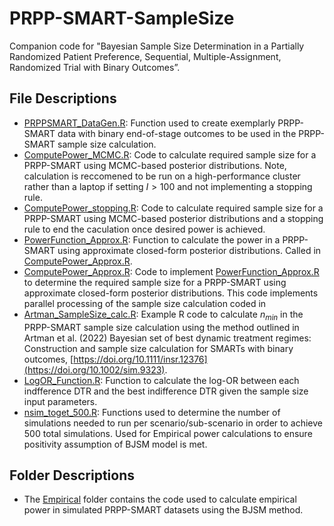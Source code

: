 # PRPP-SMART-SampleSize
Companion code for "Bayesian Sample Size Determination in a Partially Randomized Patient Preference, Sequential, Multiple-Assignment, Randomized Trial with Binary Outcomes”.

## File Descriptions
- [PRPPSMART_DataGen.R](PRPPSMART_DataGen.R): Function used to create exemplarly PRPP-SMART data with binary end-of-stage outcomes to be used in the PRPP-SMART sample size calculation.
- [ComputePower_MCMC.R](ComputePower_MCMC.R): Code to calculate required sample size for a PRPP-SMART using MCMC-based posterior distributions. Note, calculation is reccomened to be run on a high-performance cluster rather than a laptop if setting $I>100$ and not implementing a stopping rule.
- [ComputePower_stopping.R](ComputePower_MCMC.R): Code to calculate required sample size for a PRPP-SMART using MCMC-based posterior distributions and a stopping rule to end the caculation once desired power is achieved.
- [PowerFunction_Approx.R](PowerFunction_Approx.R): Function to calculate the power in a PRPP-SMART using approximate closed-form posterior distributions. Called in [ComputePower_Approx.R](ComputePower_Approx.R).
- [ComputePower_Approx.R](ComputePower_Approx.R): Code to implement [PowerFunction_Approx.R](PowerFunction_Approx.R) to determine the required sample size for a PRPP-SMART using approximate closed-form posterior distributions. This code implements parallel processing of the sample size calculation coded in 
- [Artman_SampleSize_calc.R](Artman_SampleSize_calc.R): Example R code to calculate $n_{min}$ in the PRPP-SMART sample size calculation using the method outlined in Artman et al. (2022) Bayesian set of best dynamic treatment regimes: Construction and sample size calculation for SMARTs with binary outcomes, [https://doi.org/10.1111/insr.12376](https://doi.org/10.1002/sim.9323).
- [LogOR_Function.R](nLogOR_Function.R): Function to calculate the log-OR between each indfference DTR and the best indifference DTR given the sample size input parameters.  
- [nsim_toget_500.R](nsim_toget_500.R): Functions used to determine the number of simulations needed to run per scenario/sub-scenario in order to achieve 500 total simulations. Used for Empirical power calculations to ensure positivity assumption of BJSM model is met. 


## Folder Descriptions
- The [Empirical](Empirical) folder contains the code used to calculate empirical power in simulated PRPP-SMART datasets using the BJSM method. 

